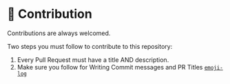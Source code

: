 # 🙌 Contribution

Contributions are always welcomed.

Two steps you must follow to contribute to this repository:

1. Every Pull Request must have a title AND description.
2. Make sure you follow for Writing Commit messages and PR Titles [`emoji-log`](https://github.com/AhmadAwais/emoji-log)
